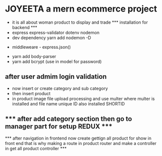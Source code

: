 # JOYEETA a mern ecommerce project
- it is all about woman product to display and trade
*** installation for backend ***
- express express-validator dotenv nodemon 
- dev dependency yarn add nodemon -D
* middleweare - express.json()
- yarn add body-parser
- yarn add bcrypt (use in model for password)
## after user admim login validation
- now insert or create category and sub category 
- then insert product 
- in product image file upload    processing and use multer where multer is installed and file name unique ID also installed SHORTID

*** after add category section then go to manager part for setup REDUX ***
----
*** after navigation in frontend now create gettign all product for show in front end that is why making a route in product router and make a controller in get all product controller *** 